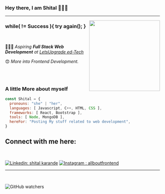 <h3 align="left">Hey there, I am Shital 🙋🏼‍♀️</h3>
<hr>
<img align='right' src="https://media.giphy.com/media/ieyl9zmCjO4b4t6qoY/giphy.gif" width="230">
<h3><b>while( != Success ){ try again(); }</b></h3>
<br>

👩🏼‍🎓 _Aspiring **Full Stack Web Development** at [LetsUpgrade ed-Tech](https://letsupgrade.in/)_

😍 _More into Frontend Development._

 <br> <br>

  ### **A little More about myself**

```javascript
const Shital = {
  pronouns: "she" | "her",
  languages: [ Javascript, C++, HTML, CSS ],
  frameworks: [ React, Bootstrap ],
  tools: [ Node, MongoDB ],
  hereFor: "Posting My stuff related to web development",
}
```


<h2><b>Connect with me here: </b></h2>
<br>

[![Linkedin: shital karande](https://img.shields.io/badge/-ShitalKarande-blue?style=flat-square&logo=Linkedin&logoColor=white&link=https://www.linkedin.com/in/shital-karande-617358222/)](https://www.linkedin.com/in/shital-karande-617358222/) 
[![Instagram : allboutfrontend](https://img.shields.io/badge/-allboutfrontend-blueviolet?style=flat-square&logo=Instagram&link=https://www.instagram.com/allboutfrontend/)](https://www.instagram.com/allboutfrontend/)

<hr> <br>

![GitHub watchers](https://img.shields.io/github/watchers/shitalkarande06/shitalkarande06?label=visitors&style=social)
